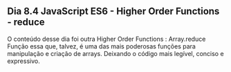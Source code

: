 ## Dia 8.4 JavaScript ES6 - Higher Order Functions - reduce

O conteúdo desse dia foi outra Higher Order Functions : Array.reduce
Função essa que, talvez, é uma das mais poderosas funções para manipulação e criação de arrays. Deixando o código mais legível, conciso e expressivo.